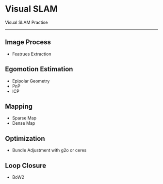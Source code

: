 # Visual SLAM

Visual SLAM Practise

-----

## Image Process
* Featrues Extraction

## Egomotion Estimation
* Epipolar Geometry
* PnP
* ICP

## Mapping
* Sparse Map
* Dense Map

## Optimization
* Bundle Adjustment with g2o or ceres

## Loop Closure
* BoW2
